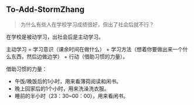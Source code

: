 ## To-Add-StormZhang

> 为什么有些人在学校学习成绩很好，但出了社会后就不行？

在学校是被动学习，出社会后是主动学习。

主动学习 = 学习意识（课余时间在做什么） + 学习方法（想着你要做出来一个什么东西，然后边做边学） + 行动（借助习惯的力量）。

借助习惯的力量：

+ 午饭/晚饭后的1小时，用来看薄荷阅读和闲书。
+ 晚上回家后的1个小时，用来洗澡洗衣服。
+ 睡前的半小时（23：30~00：00），用来看闲书。